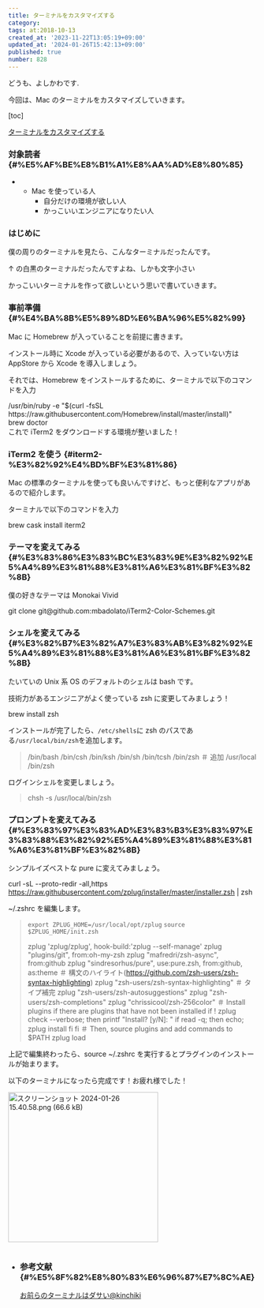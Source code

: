 ```yaml
---
title: ターミナルをカスタマイズする
category:
tags: at:2018-10-13
created_at: '2023-11-22T13:05:19+09:00'
updated_at: '2024-01-26T15:42:13+09:00'
published: true
number: 828
---
```


どうも、よしかわです.

今回は、Mac のターミナルをカスタマイズしていきます。

[toc]

[ターミナルをカスタマイズする](#%E3%82%BF%E3%83%BC%E3%83%9F%E3%83%8A%E3%83%AB%E3%82%92%E3%82%AB%E3%82%B9%E3%82%BF%E3%83%9E%E3%82%A4%E3%82%BA%E3%81%99%E3%82%8B)

### 対象読者 {#%E5%AF%BE%E8%B1%A1%E8%AA%AD%E8%80%85}

* * Mac を使っている人
    * 自分だけの環境が欲しい人
    * かっこいいエンジニアになりたい人

### はじめに

僕の周りのターミナルを見たら、こんなターミナルだったんです。

↑ の白黒のターミナルだったんですよね、しかも文字小さい

かっこいいターミナルを作って欲しいという思いで書いていきます。

### 事前準備 {#%E4%BA%8B%E5%89%8D%E6%BA%96%E5%82%99}

Mac に Homebrew が入っていることを前提に書きます。

インストール時に Xcode が入っている必要があるので、入っていない方は AppStore から Xcode を導入しましょう。

それでは、Homebrew をインストールするために、ターミナルで以下のコマンドを入力

<div>/usr/bin/ruby -e <span class="hljs-string">"<span class="hljs-variable">$(curl -fsSL https://raw.githubusercontent.com/Homebrew/install/master/install)</span>"</span></div>

<div>brew doctor</div>

<div></div>

<div>これで iTerm2 をダウンロードする環境が整いました！</div>

### iTerm2 を使う {#iterm2-%E3%82%92%E4%BD%BF%E3%81%86}

Mac の標準のターミナルを使っても良いんですけど、もっと便利なアプリがあるので紹介します。

ターミナルで以下のコマンドを入力

<div>brew cask install iterm2</div>

### テーマを変えてみる {#%E3%83%86%E3%83%BC%E3%83%9E%E3%82%92%E5%A4%89%E3%81%88%E3%81%A6%E3%81%BF%E3%82%8B}

僕の好きなテーマは Monokai Vivid

<div>git <span class="hljs-built_in">clone</span> git@github.com:mbadolato/iTerm2-Color-Schemes.git</div>

### シェルを変えてみる {#%E3%82%B7%E3%82%A7%E3%83%AB%E3%82%92%E5%A4%89%E3%81%88%E3%81%A6%E3%81%BF%E3%82%8B}

たいていの Unix 系 OS のデフォルトのシェルは bash です。

技術力があるエンジニアがよく使っている zsh に変更してみましょう！

<div>brew install zsh</div>

インストールが完了したら、`/etc/shells`に zsh のパスである`/usr/local/bin/zsh`を追加します。

> /bin/bash 
/bin/csh 
/bin/ksh 
/bin/sh 
/bin/tcsh 
/bin/zsh 
＃ 追加 
/usr/local
/bin/zsh

ログインシェルを変更しましょう。

> <div>chsh -s /usr/<span class="hljs-built_in">local</span>/bin/zsh</div>

### プロンプトを変えてみる {#%E3%83%97%E3%83%AD%E3%83%B3%E3%83%97%E3%83%88%E3%82%92%E5%A4%89%E3%81%88%E3%81%A6%E3%81%BF%E3%82%8B}

シンプルイズベストな pure に変えてみましょう。

curl -sL --proto-redir -all,https https://raw.githubusercontent.com/zplug/installer/master/installer.zsh | zsh

~/.zshrc を編集します。

> `export ZPLUG_HOME=/usr/local/opt/zplug` 
`source $ZPLUG_HOME/init.zsh`
>
> zplug 'zplug/zplug', hook-build:'zplug --self-manage' 
zplug "plugins/git", from:oh-my-zsh 
zplug "mafredri/zsh-async", from:github 
zplug "sindresorhus/pure", use:pure.zsh, from:github, as:theme 
＃ 構文のハイライト(https://github.com/zsh-users/zsh-syntax-highlighting)
zplug "zsh-users/zsh-syntax-highlighting" 
＃ タイプ補完
 zplug "zsh-users/zsh-autosuggestions" 
zplug "zsh-users/zsh-completions" 
zplug "chrissicool/zsh-256color" 
＃ Install plugins if there are plugins that have not been installed 
if ! zplug check --verbose; then 
printf "Install? [y/N]: " 
if read -q; then 
echo; zplug install 
fi 
fi 
＃ Then, source plugins and add commands to $PATH 
zplug load

上記で編集終わったら、source ~/.zshrc を実行するとプラグインのインストールが始まります。

以下のターミナルになったら完成です！お疲れ様でした！ 

<img width="304" alt="スクリーンショット 2024-01-26 15.40.58.png (66.6 kB)" src="/img/markdown/828/3e4ba17c-a1fd-4513-b435-3611541c333e.png">

```

```

* ### 参考文献 {#%E5%8F%82%E8%80%83%E6%96%87%E7%8C%AE}

    [お前らのターミナルはダサい@kinchiki](https://qiita.com/kinchiki/items/57e9391128d07819c321)

